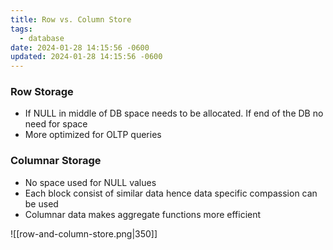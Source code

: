 ```yaml
---
title: Row vs. Column Store
tags:
  - database
date: 2024-01-28 14:15:56 -0600
updated: 2024-01-28 14:15:56 -0600
---
```


### Row Storage

* If NULL in middle of DB space needs to be allocated. If end of the DB no need for space
* More optimized for OLTP queries

### Columnar Storage

* No space used for NULL values
* Each block consist of similar data hence data specific compassion can be used
* Columnar data makes aggregate functions more efficient

![[row-and-column-store.png|350]]
